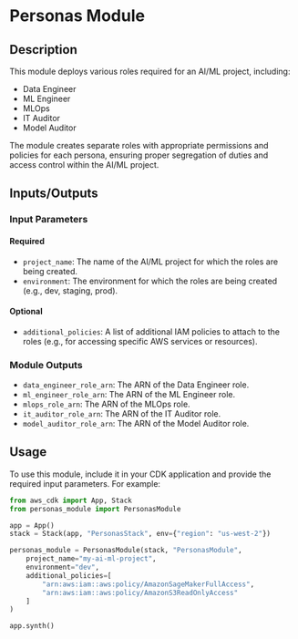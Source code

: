 # Personas Module

## Description

This module deploys various roles required for an AI/ML project, including:

- Data Engineer
- ML Engineer
- MLOps
- IT Auditor
- Model Auditor

The module creates separate roles with appropriate permissions and policies for each persona, ensuring proper segregation of duties and access control within the AI/ML project.

## Inputs/Outputs

### Input Parameters

#### Required

- `project_name`: The name of the AI/ML project for which the roles are being created.
- `environment`: The environment for which the roles are being created (e.g., dev, staging, prod).

#### Optional

- `additional_policies`: A list of additional IAM policies to attach to the roles (e.g., for accessing specific AWS services or resources).

### Module Outputs

- `data_engineer_role_arn`: The ARN of the Data Engineer role.
- `ml_engineer_role_arn`: The ARN of the ML Engineer role.
- `mlops_role_arn`: The ARN of the MLOps role.
- `it_auditor_role_arn`: The ARN of the IT Auditor role.
- `model_auditor_role_arn`: The ARN of the Model Auditor role.

## Usage

To use this module, include it in your CDK application and provide the required input parameters. For example:

```python
from aws_cdk import App, Stack
from personas_module import PersonasModule

app = App()
stack = Stack(app, "PersonasStack", env={"region": "us-west-2"})

personas_module = PersonasModule(stack, "PersonasModule",
    project_name="my-ai-ml-project",
    environment="dev",
    additional_policies=[
        "arn:aws:iam::aws:policy/AmazonSageMakerFullAccess",
        "arn:aws:iam::aws:policy/AmazonS3ReadOnlyAccess"
    ]
)

app.synth()